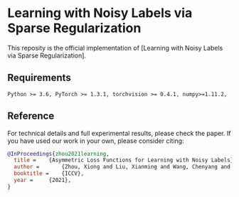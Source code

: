 # Learning with Noisy Labels via Sparse Regularization

This reposity is the official implementation of [Learning with Noisy Labels via Sparse Regularization].

## Requirements
```console
Python >= 3.6, PyTorch >= 1.3.1, torchvision >= 0.4.1, numpy>=1.11.2,
```


## Reference
For technical details and full experimental results, please check the paper. If you have used our work in your own, please consider citing:

```bibtex
@InProceedings{zhou2021learning,
  title = 	 {Asymmetric Loss Functions for Learning with Noisy Labels},
  author =       {Zhou, Xiong and Liu, Xianming and Wang, Chenyang and Zhai, Deming and Jiang, Junjun and Ji, Xiangyang},
  booktitle = 	 {ICCV},
  year = 	 {2021},
}
```
